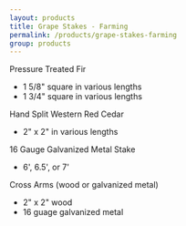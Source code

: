 ```yaml
---
layout: products
title: Grape Stakes - Farming
permalink: /products/grape-stakes-farming
group: products
---
```


<p>Pressure Treated Fir</p>
<ul class='products'>
    <li>1 5/8" square in various lengths</li>
    <li>1 3/4" square in various lengths</li>
</ul>

<p>Hand Split Western Red Cedar</p>
<ul class='products'>
    <li>2" x 2" in various lengths </li>
</ul>

<p>16 Gauge Galvanized Metal Stake</p>
<ul class='products'>
    <li>6', 6.5', or 7'</li>
</ul>

<p>Cross Arms (wood or galvanized metal)</p>
<ul class='products'>
    <li>2" x 2" wood</li>
    <li>16 guage galvanized metal</li>
</ul>
